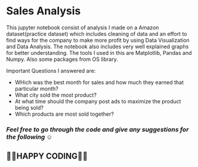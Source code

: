 # Sales Analysis
  
  This jupyter notebook consist of analysis I made on a Amazon dataset(practice dataset) which includes cleaning of data and an effort to find ways for the company to make more profit by using Data Visualization and Data Analysis. The notebook also includes very well explained graphs for better understanding.
  The tools I used in this are Matplotlib, Pandas and Numpy. Also some packages from OS library.  
  
  Important Questions I answered are:   
  * WHich was the best month for sales and how much they earned that particular month?
  * What city sold the most product?
  * At what time should the company post ads to maximize the product being sold?
  * Which products are most sold together?
  
  ### *Feel free to go through the code and give any suggestions for the following ☺*
  
  
  ## 👩‍💻**HAPPY CODING**👨‍💻
